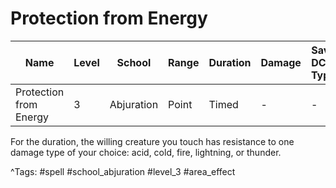 # Protection from Energy

| Name | Level | School | Range | Duration | Damage | Save DC & Type |
|------|-------|--------|-------|----------|--------|----------------|
| Protection from Energy | 3 | Abjuration | Point | Timed | - | - |

For the duration, the willing creature you touch has resistance to one damage type of your choice: acid, cold, fire, lightning, or thunder.

^Tags: #spell #school_abjuration #level_3 #area_effect